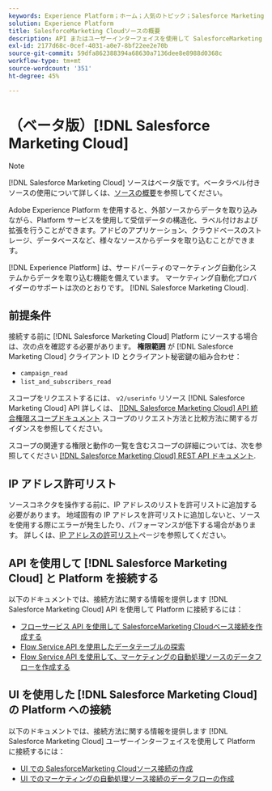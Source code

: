 ```yaml
---
keywords: Experience Platform；ホーム；人気のトピック；Salesforce Marketing Cloud;SalesforceMarketing Cloud；マーケティング自動化
solution: Experience Platform
title: SalesforceMarketing Cloudソースの概要
description: API またはユーザーインターフェイスを使用して SalesforceMarketing CloudをAdobe Experience Platformに接続する方法を説明します。
exl-id: 2177d68c-0cef-4031-a0e7-8bf22ee2e70b
source-git-commit: 59dfa862388394a68630a7136dee8e8988d0368c
workflow-type: tm+mt
source-wordcount: '351'
ht-degree: 45%

---
```


# （ベータ版）[!DNL Salesforce Marketing Cloud]

>[!NOTE]
>
>[!DNL Salesforce Marketing Cloud] ソースはベータ版です。ベータラベル付きソースの使用について詳しくは、[ソースの概要](../../home.md#terms-and-conditions)を参照してください。

Adobe Experience Platform を使用すると、外部ソースからデータを取り込みながら、Platform サービスを使用して受信データの構造化、ラベル付けおよび拡張を行うことができます。アドビのアプリケーション、クラウドベースのストレージ、データベースなど、様々なソースからデータを取り込むことができます。

[!DNL Experience Platform] は、サードパーティのマーケティング自動化システムからデータを取り込む機能を備えています。 マーケティング自動化プロバイダーのサポートは次のとおりです。 [!DNL Salesforce Marketing Cloud].

## 前提条件

接続する前に [!DNL Salesforce Marketing Cloud] Platform にソースする場合は、次の点を確認する必要があります。 **権限範囲** が [!DNL Salesforce Marketing Cloud] クライアント ID とクライアント秘密鍵の組み合わせ：

* `campaign_read`
* `list_and_subscribers_read`

スコープをリクエストするには、 `v2/userinfo` リソース [!DNL Salesforce Marketing Cloud] API 詳しくは、 [[!DNL Salesforce Marketing Cloud] API 統合権限スコープドキュメント](https://developer.salesforce.com/docs/marketing/marketing-cloud/guide/data-access-permissions.html) スコープのリクエスト方法と比較方法に関するガイダンスを参照してください。

スコープの関連する権限と動作の一覧を含むスコープの詳細については、次を参照してください [[!DNL Salesforce Marketing Cloud] REST API ドキュメント](https://developer.salesforce.com/docs/marketing/marketing-cloud/guide/rest-permissions-and-scopes.html).

## IP アドレス許可リスト

ソースコネクタを操作する前に、IP アドレスのリストを許可リストに追加する必要があります。 地域固有の IP アドレスを許可リストに追加しないと、ソースを使用する際にエラーが発生したり、パフォーマンスが低下する場合があります。 詳しくは、[IP アドレスの許可リスト](../../ip-address-allow-list.md)ページを参照してください。

## API を使用して [!DNL Salesforce Marketing Cloud] と Platform を接続する

以下のドキュメントでは、接続方法に関する情報を提供します [!DNL Salesforce Marketing Cloud] API を使用して Platform に接続するには：

* [フローサービス API を使用して SalesforceMarketing Cloudベース接続を作成する](../../tutorials/api/create/marketing-automation/salesforce-marketing-cloud.md)
* [Flow Service API を使用したデータテーブルの探索](../../tutorials/api/explore/tabular.md)
* [Flow Service API を使用して、マーケティングの自動処理ソースのデータフローを作成する](../../tutorials/api/collect/marketing-automation.md)

## UI を使用した [!DNL Salesforce Marketing Cloud] の Platform への接続

以下のドキュメントでは、接続方法に関する情報を提供します [!DNL Salesforce Marketing Cloud] ユーザーインターフェイスを使用して Platform に接続するには：

* [UI での SalesforceMarketing Cloudソース接続の作成](../../tutorials/ui/create/marketing-automation/salesforce-marketing-cloud.md)
* [UI でのマーケティングの自動処理ソース接続のデータフローの作成](../../tutorials/ui/dataflow/marketing-automation.md)
